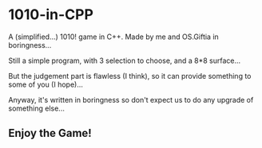 # 1010-in-CPP
A (simplified...) 1010! game in C++. Made by me and OS.Giftia in boringness...

Still a simple program, with 3 selection to choose, and a 8*8 surface...

But the judgement part is flawless (I think), so it can provide something to some of you (I hope)...

Anyway, it's written in boringness so don't expect us to do any upgrade of something else...

## Enjoy the Game!